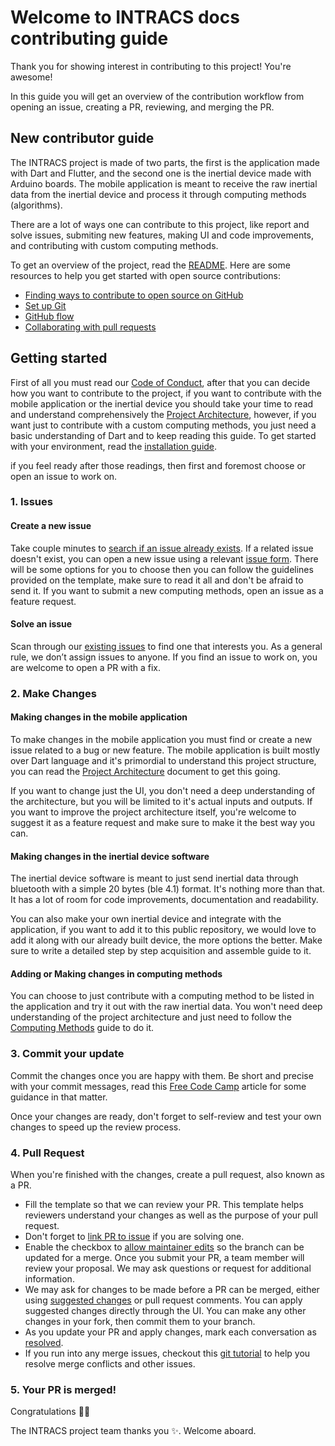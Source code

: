 # Welcome to INTRACS docs contributing guide

Thank you for showing interest in contributing to this project! You're awesome!

In this guide you will get an overview of the contribution workflow from opening an issue, creating a PR, reviewing, and merging the PR.

## New contributor guide

The INTRACS project is made of two parts, the first is the application made with Dart and Flutter, 
and the second one is the inertial device made with Arduino boards. The mobile application is meant to 
receive the raw inertial data from the inertial device and process it through computing methods (algorithms).

There are a lot of ways one can contribute to this project, like report and solve issues, submiting new features,
making UI and code improvements, and contributing with custom computing methods.

To get an overview of the project, read the [README](../README.md). Here are some resources to help you get started with open source contributions:

- [Finding ways to contribute to open source on GitHub](https://docs.github.com/en/get-started/exploring-projects-on-github/finding-ways-to-contribute-to-open-source-on-github)
- [Set up Git](https://docs.github.com/en/get-started/quickstart/set-up-git)
- [GitHub flow](https://docs.github.com/en/get-started/quickstart/github-flow)
- [Collaborating with pull requests](https://docs.github.com/en/github/collaborating-with-pull-requests)


## Getting started

First of all you must read our [Code of Conduct](CODE_OF_CONDUCT.md), after that you can decide how you want to
contribute to the project, if you want to contribute with the mobile application or the inertial device you should 
take your time to read and understand comprehensively the [Project Architecture](PROJECT_ARCHITECTURE.md), however,
if you want just to contribute with a custom computing methods, you just need a basic understanding of Dart and to
keep reading this guide. To get started with your environment, read the [installation guide](GET_STARTED.md). 

if you feel ready after those readings, then first and foremost choose or open an issue to work on.

### 1. Issues

#### Create a new issue

Take couple minutes to [search if an issue already exists](https://docs.github.com/en/github/searching-for-information-on-github/searching-on-github/searching-issues-and-pull-requests#search-by-the-title-body-or-comments). If a related issue doesn't exist, you can open a new issue using a relevant [issue form](https://github.com/brunotacca/INTRACS/issues/new/choose). There will be some options for you to choose then you can follow the guidelines provided on the template, make sure to read it all and don't be afraid to send it. If you want to submit a new computing methods, open an issue as a feature request.

#### Solve an issue

Scan through our [existing issues](https://github.com/brunotacca/INTRACS/issues) to find one that interests you. As a general rule, we don’t assign issues to anyone. If you find an issue to work on, you are welcome to open a PR with a fix.

### 2. Make Changes

#### Making changes in the mobile application

To make changes in the mobile application you must find or create a new issue related to a bug or new feature. The mobile application is built mostly over Dart language and it's primordial to understand this project structure, you can read the [Project Architecture](PROJECT_ARCHITECTURE.md) document to get this going.

If you want to change just the UI, you don't need a deep understanding of the architecture, but you will be limited to it's actual inputs and outputs. If you want to improve the project architecture itself, you're welcome to suggest it as a feature request and make sure to make it the best way you can.

#### Making changes in the inertial device software

The inertial device software is meant to just send inertial data through bluetooth with a simple 20 bytes (ble 4.1) format. It's nothing more than that. It has a lot of room for code improvements, documentation and readability. 

You can also make your own inertial device and integrate with the application, if you want to add it to this public repository, we would love to add it along with our already built device, the more options the better. Make sure to write a detailed step by step acquisition and assemble guide to it.

#### Adding or Making changes in computing methods

You can choose to just contribute with a computing method to be listed in the application and try it out with the raw inertial data. You won't need deep understanding of the project architecture and just need to follow the [Computing Methods](COMPUTING_METHODS.md) guide to do it.

### 3. Commit your update

Commit the changes once you are happy with them. Be short and precise with your commit messages, read this [Free Code Camp](https://www.freecodecamp.org/news/writing-good-commit-messages-a-practical-guide/) article for some guidance in that matter.

Once your changes are ready, don't forget to self-review and test your own changes to speed up the review process.

### 4. Pull Request

When you're finished with the changes, create a pull request, also known as a PR.
- Fill the template so that we can review your PR. This template helps reviewers understand your changes as well as the purpose of your pull request. 
- Don't forget to [link PR to issue](https://docs.github.com/en/issues/tracking-your-work-with-issues/linking-a-pull-request-to-an-issue) if you are solving one.
- Enable the checkbox to [allow maintainer edits](https://docs.github.com/en/github/collaborating-with-issues-and-pull-requests/allowing-changes-to-a-pull-request-branch-created-from-a-fork) so the branch can be updated for a merge. 
Once you submit your PR, a team member will review your proposal. We may ask questions or request for additional information.
- We may ask for changes to be made before a PR can be merged, either using [suggested changes](https://docs.github.com/en/github/collaborating-with-issues-and-pull-requests/incorporating-feedback-in-your-pull-request) or pull request comments. You can apply suggested changes directly through the UI. You can make any other changes in your fork, then commit them to your branch.
- As you update your PR and apply changes, mark each conversation as [resolved](https://docs.github.com/en/github/collaborating-with-issues-and-pull-requests/commenting-on-a-pull-request#resolving-conversations).
- If you run into any merge issues, checkout this [git tutorial](https://lab.github.com/githubtraining/managing-merge-conflicts) to help you resolve merge conflicts and other issues.

### 5. Your PR is merged!

Congratulations :tada::tada: 

The INTRACS project team thanks you :sparkles:. Welcome aboard.

